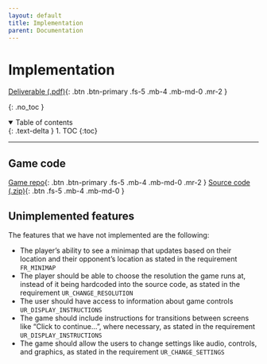 ```yaml
---
layout: default
title: Implementation
parent: Documentation
---
```


# Implementation

[Deliverable (.pdf)](../assets/deliverables/Impl1.pdf){: .btn .btn-primary .fs-5 .mb-4 .mb-md-0 .mr-2 }

{: .no_toc }

<details open markdown="block">
  <summary>
    Table of contents
  </summary>
  {: .text-delta }
1. TOC
{:toc}
</details>

---

## Game code

[Game repo](https://github.com/hardgforgifs/game){: .btn .btn-primary .fs-5 .mb-4 .mb-md-0 .mr-2 } [Source code (.zip)](https://github.com/hardgforgifs/game/archive/1.0.3.zip){: .btn .fs-5 .mb-4 .mb-md-0 }

## Unimplemented features

The features that we have not implemented are the following:

- The player’s ability to see a minimap that updates based on their location and their opponent’s location as stated in the requirement `FR_MINIMAP`
- The player should be able to choose the resolution the game runs at, instead of it being hardcoded into the source code, as stated in the requirement `UR_CHANGE_RESOLUTION`
- The user should have access to information about game controls `UR_DISPLAY_INSTRUCTIONS`
- The game should include instructions for transitions between screens like “Click to continue…”, where necessary, as stated in the requirement `UR_DISPLAY_INSTRUCTIONS`
- The game should allow the users to change settings like audio, controls, and graphics, as stated in the requirement `UR_CHANGE_SETTINGS`
